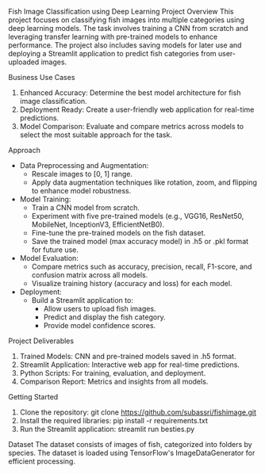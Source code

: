 Fish Image Classification using Deep Learning
Project Overview
This project focuses on classifying fish images into multiple categories using deep learning models. The task involves training a CNN from scratch and leveraging transfer learning with pre-trained models to enhance performance. The project also includes saving models for later use and deploying a Streamlit application to predict fish categories from user-uploaded images.

Business Use Cases
1. Enhanced Accuracy: Determine the best model architecture for fish image classification.
2. Deployment Ready: Create a user-friendly web application for real-time predictions.
3. Model Comparison: Evaluate and compare metrics across models to select the most suitable approach for the task.

Approach
- Data Preprocessing and Augmentation:
    - Rescale images to [0, 1] range.
    - Apply data augmentation techniques like rotation, zoom, and flipping to enhance model robustness.
- Model Training:
    - Train a CNN model from scratch.
    - Experiment with five pre-trained models (e.g., VGG16, ResNet50, MobileNet, InceptionV3, EfficientNetB0).
    - Fine-tune the pre-trained models on the fish dataset.
    - Save the trained model (max accuracy model) in .h5 or .pkl format for future use.
- Model Evaluation:
    - Compare metrics such as accuracy, precision, recall, F1-score, and confusion matrix across all models.
    - Visualize training history (accuracy and loss) for each model.
- Deployment:
    - Build a Streamlit application to:
        - Allow users to upload fish images.
        - Predict and display the fish category.
        - Provide model confidence scores.

Project Deliverables
1. Trained Models: CNN and pre-trained models saved in .h5 format.
2. Streamlit Application: Interactive web app for real-time predictions.
3. Python Scripts: For training, evaluation, and deployment.
4. Comparison Report: Metrics and insights from all models.

Getting Started
1. Clone the repository: git clone https://github.com/subassri/fishimage.git
2. Install the required libraries: pip install -r requirements.txt
3. Run the Streamlit application: streamlit run besties.py

Dataset
The dataset consists of images of fish, categorized into folders by species. The dataset is loaded using TensorFlow's ImageDataGenerator for efficient processing.
